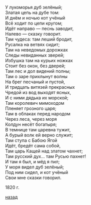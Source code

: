 У лукоморья дуб зелёный; \
Златая цепь на дубе том: \
И днём и ночью кот учёный \
Всё ходит по цепи кругом; \
Идёт направо — песнь заводит, \
Налево — сказку говорит. \
Там чудеса: там леший бродит, \
Русалка на ветвях сидит; \
Там на неведомых дорожках \
Следы невиданных зверей; \
Избушка там на курьих ножках \
Стоит без окон, без дверей; \
Там лес и дол видений полны; \
Там о заре прихлынут волны \
На брег песчаный и пустой, \
И тридцать витязей прекрасных \
Чредой из вод выходят ясных, \
И с ними дядька их морской; \
Там королевич мимоходом \
Пленяет грозного царя; \
Там в облаках перед народом \
Через леса, через моря \
Колдун несёт богатыря; \
В темнице там царевна тужит, \
А бурый волк ей верно служит; \
Там ступа с Бабою Ягой \
Идёт, бредёт сама собой, \
Там царь Кащей над златом чахнет; \
Там русский дух… там Русью пахнет! \
И там я был, и мёд я пил; \
У моря видел дуб зелёный; \
Под ним сидел, и кот учёный \
Свои мне сказки говорил. 

1820 г.

[назад](./../index.md)